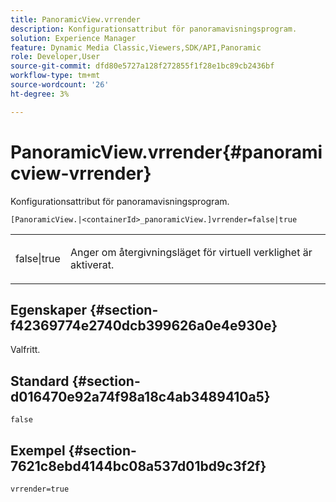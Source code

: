 ```yaml
---
title: PanoramicView.vrrender
description: Konfigurationsattribut för panoramavisningsprogram.
solution: Experience Manager
feature: Dynamic Media Classic,Viewers,SDK/API,Panoramic
role: Developer,User
source-git-commit: dfd80e5727a128f272855f1f28e1bc89cb2436bf
workflow-type: tm+mt
source-wordcount: '26'
ht-degree: 3%

---
```


# PanoramicView.vrrender{#panoramicview-vrrender}

Konfigurationsattribut för panoramavisningsprogram.

`[PanoramicView.|<containerId>_panoramicView.]vrrender=false|true`

<table id="table_pan6483932C2482CA9794DDD7313FD7C"> 
 <tbody> 
  <tr> 
   <td colname="col1"> <p> <span class="codeph"> false|true</span> </p> </td> 
   <td colname="col2"> <p> Anger om återgivningsläget för virtuell verklighet är aktiverat.</p> </td> 
  </tr> 
 </tbody> 
</table>

## Egenskaper {#section-f42369774e2740dcb399626a0e4e930e}

Valfritt.


## Standard {#section-d016470e92a74f98a18c4ab3489410a5}

`false`

## Exempel {#section-7621c8ebd4144bc08a537d01bd9c3f2f}

```
vrrender=true
```
